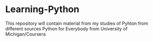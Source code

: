 # Learning-Python
This repository will contain material from my studies of Pyhton from different sources
Python for Everybody from University of Michigan/Coursera
